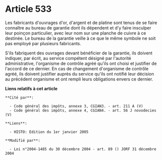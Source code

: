 # Article 533

Les fabricants d'ouvrages d'or, d'argent et de platine sont tenus de se faire connaître au bureau de garantie dont ils
dépendent et d'y faire insculper leur poinçon particulier, avec leur nom sur une planche de cuivre à ce destinée. Le bureau
de la garantie veille à ce que le même symbole ne soit pas employé par plusieurs fabricants.

S'ils fabriquent des ouvrages devant bénéficier de la garantie, ils doivent indiquer, par écrit, au service compétent désigné
par l'autorité administrative, l'organisme de contrôle agréé qu'ils ont choisi et justifier de l'accord de ce dernier. En cas
de changement d'organisme de contrôle agréé, ils doivent justifier auprès du service qu'ils ont notifié leur décision au
précédent organisme et ont rempli leurs obligations envers ce dernier.

**Liens relatifs à cet article**

	**Cité par**:

	  - Code général des impôts, annexe 3, CGIAN3. - art. 211 A (V)
	  - Code général des impôts, annexe 4, CGIAN4. - art. 56 J novodecies (V)

	**Liens**:

	  - HISTO: Edition du 1er janvier 2005

	**Modifié par**:

	  - Loi n°2004-1485 du 30 décembre 2004 - art. 89 () JORF 31 décembre 2004
